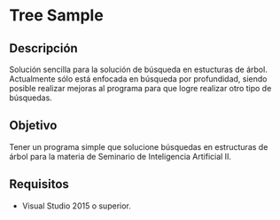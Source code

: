 # Tree Sample
## Descripción
Solución sencilla para la solución de búsqueda en estucturas de árbol. Actualmente sólo está enfocada en búsqueda por profundidad, siendo posible realizar mejoras al programa para que logre realizar otro tipo de búsquedas.

## Objetivo
Tener un programa simple que solucione búsquedas en estructuras de árbol para la materia de Seminario de Inteligencia Artificial II.

## Requisitos
- Visual Studio 2015 o superior.
